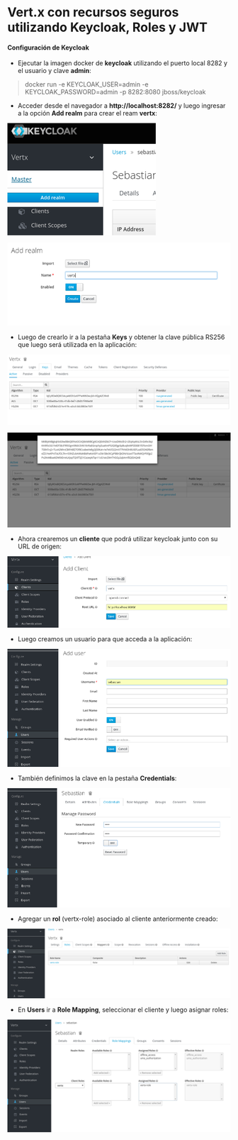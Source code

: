 # Vert.x con recursos seguros utilizando Keycloak, Roles y JWT

#### Configuración de Keycloak

- Ejecutar la imagen docker de **keycloak** utilizando el puerto local 8282 y el usuario y clave **admin**:

> docker run -e KEYCLOAK_USER=admin -e KEYCLOAK_PASSWORD=admin -p 8282:8080 jboss/keycloak

- Acceder desde el navegador a **http://localhost:8282/** y luego ingresar a la opción **Add realm** para crear el ream **vertx**: 
 
![Alt text](doc/img/keycloak/00.png?raw=true "Crear Realm - 1")

![Alt text](doc/img/keycloak/01.png?raw=true "Crear Realm - 2")

- Luego de crearlo ir a la pestaña **Keys** y obtener la clave pública RS256 que luego será utilizada en la aplicación:

![Alt text](doc/img/keycloak/02.png?raw=true "Pestaña Keys")

![Alt text](doc/img/keycloak/03.png?raw=true "Contenido Clave Pública")

- Ahora crearemos un **cliente** que podrá utilizar keycloak junto con su URL de origen:

![Alt text](doc/img/keycloak/04.png?raw=true "Agregar Cliente")

- Luego creamos un usuario para que acceda a la aplicación:

![Alt text](doc/img/keycloak/05.png?raw=true "Crear Usuario")

- También definimos la clave en la pestaña **Credentials**:

![Alt text](doc/img/keycloak/06.png?raw=true "Clave de Usuario")

- Agregar un **rol** (vertx-role) asociado al cliente anteriormente creado:

![Alt text](doc/img/keycloak/12.png?raw=true "rol del cliente")
 
- En **Users** ir a **Role Mapping**, seleccionar el cliente y luego asignar roles:

![Alt text](doc/img/keycloak/13.png?raw=true "role mapping")


